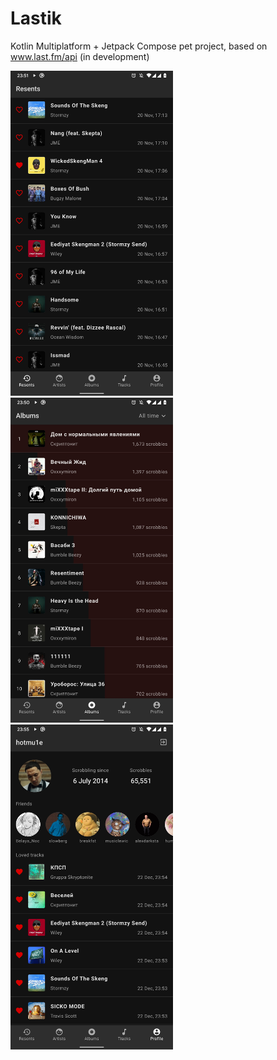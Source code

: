 # Lastik
Kotlin Multiplatform + Jetpack Compose pet project, based on www.last.fm/api (in development)

<img src="screenshots/resents.jpg" width="260px"> <img src="screenshots/albums.jpg" width="260px"> <img src="screenshots/profile.jpg" width="260px">